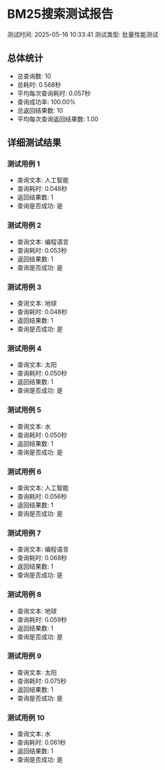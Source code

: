 
# BM25搜索测试报告
测试时间: 2025-05-16 10:33:41
测试类型: 批量性能测试

## 总体统计
- 总查询数: 10
- 总耗时: 0.568秒
- 平均每次查询耗时: 0.057秒
- 查询成功率: 100.00%
- 总返回结果数: 10
- 平均每次查询返回结果数: 1.00

## 详细测试结果

### 测试用例 1
- 查询文本: 人工智能
- 查询耗时: 0.048秒
- 返回结果数: 1
- 查询是否成功: 是

### 测试用例 2
- 查询文本: 编程语言
- 查询耗时: 0.053秒
- 返回结果数: 1
- 查询是否成功: 是

### 测试用例 3
- 查询文本: 地球
- 查询耗时: 0.048秒
- 返回结果数: 1
- 查询是否成功: 是

### 测试用例 4
- 查询文本: 太阳
- 查询耗时: 0.050秒
- 返回结果数: 1
- 查询是否成功: 是

### 测试用例 5
- 查询文本: 水
- 查询耗时: 0.050秒
- 返回结果数: 1
- 查询是否成功: 是

### 测试用例 6
- 查询文本: 人工智能
- 查询耗时: 0.056秒
- 返回结果数: 1
- 查询是否成功: 是

### 测试用例 7
- 查询文本: 编程语言
- 查询耗时: 0.068秒
- 返回结果数: 1
- 查询是否成功: 是

### 测试用例 8
- 查询文本: 地球
- 查询耗时: 0.059秒
- 返回结果数: 1
- 查询是否成功: 是

### 测试用例 9
- 查询文本: 太阳
- 查询耗时: 0.075秒
- 返回结果数: 1
- 查询是否成功: 是

### 测试用例 10
- 查询文本: 水
- 查询耗时: 0.061秒
- 返回结果数: 1
- 查询是否成功: 是
